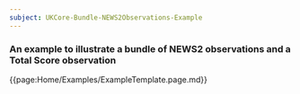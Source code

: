```yaml
---
subject: UKCore-Bundle-NEWS2Observations-Example
---
```

### An example to illustrate a bundle of NEWS2 observations and a Total Score observation

{{page:Home/Examples/ExampleTemplate.page.md}}